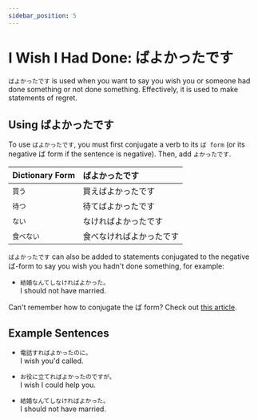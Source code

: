 ```yaml
---
sidebar_position: 5
---
```


# I Wish I Had Done: ばよかったです

`ばよかったです` is used when you want to say you wish you or someone had done something or not done something. Effectively, it is used to make statements of regret.

## Using ばよかったです

To use `ばよかったです`, you must first conjugate a verb to its `ば form` (or its negative ば form if the sentence is negative). Then, add `よかったです`.

|Dictionary Form|ばよかったです|
|:--|:--|
|``買う``|買えばよかったです|
|``待つ``|待てばよかったです|
|``ない``|なければよかったです|
|``食べない``|食べなければよかったです|  

`ばよかったです` can also be added to statements conjugated to the negative ば-form to say you wish you hadn't done something, for example:

- ``結婚なんてしなければよかった。``  
  I should not have married.

Can't remember how to conjugate the ば form? Check out [this article](../verbs/verb-hypotheticalconditional).

## Example Sentences

- ``電話すればよかったのに。``  
  I wish you'd called.

- ``お役に立てればよかったのですが。``  
  I wish I could help you.

- ``結婚なんてしなければよかった。``  
  I should not have married.
